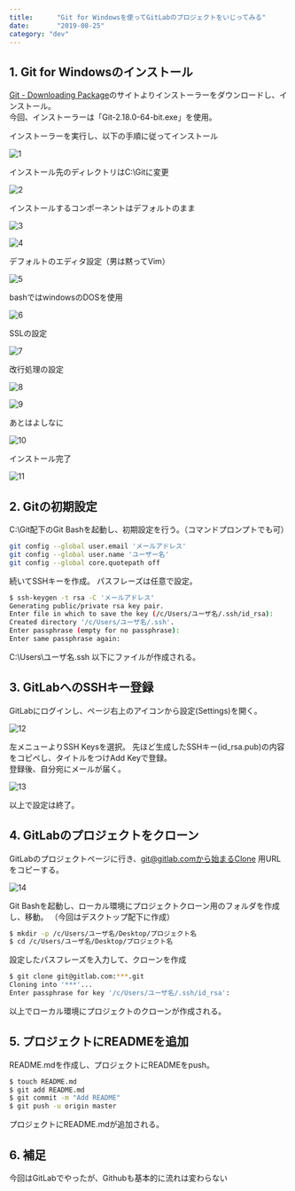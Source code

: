 ```yaml
---
title:      "Git for Windowsを使ってGitLabのプロジェクトをいじってみる"
date:       "2019-08-25"
category: "dev"
---
```


## 1. Git for Windowsのインストール

[Git - Downloading Package](https://git-scm.com/downloads)のサイトよりインストーラーをダウンロードし、インストール。  
今回、インストーラーは「Git-2.18.0-64-bit.exe」を使用。

インストーラーを実行し、以下の手順に従ってインストール

![1](/images/gitlab/1.png)

インストール先のディレクトリはC:\Gitに変更

![2](/images/gitlab/2.png)

インストールするコンポーネントはデフォルトのまま

![3](/images/gitlab/3.png)

![4](/images/gitlab/4.png)

デフォルトのエディタ設定（男は黙ってVim）

![5](/images/gitlab/5.png)

bashではwindowsのDOSを使用

![6](/images/gitlab/6.png)

SSLの設定

![7](/images/gitlab/7.png)

改行処理の設定

![8](/images/gitlab/8.png)

![9](/images/gitlab/9.png)

あとはよしなに

![10](/images/gitlab/10.png)

インストール完了

![11](/images/gitlab/11.png)

 
## 2. Gitの初期設定

C:\Git配下のGit Bashを起動し、初期設定を行う。（コマンドプロンプトでも可）
```bash
git config --global user.email 'メールアドレス'
git config --global user.name 'ユーザー名'
git config --global core.quotepath off
```

続いてSSHキーを作成。
パスフレーズは任意で設定。
```bash
$ ssh-keygen -t rsa -C 'メールアドレス'
Generating public/private rsa key pair.
Enter file in which to save the key (/c/Users/ユーザ名/.ssh/id_rsa):
Created directory '/c/Users/ユーザ名/.ssh'.
Enter passphrase (empty for no passphrase):
Enter same passphrase again:
```
C:\Users\ユーザ名\.ssh 以下にファイルが作成される。

## 3. GitLabへのSSHキー登録

GitLabにログインし、ページ右上のアイコンから設定(Settings)を開く。

![12](/images/gitlab/12.png)

左メニューよりSSH Keysを選択。
先ほど生成したSSHキー(id_rsa.pub)の内容をコピペし、タイトルをつけAdd Keyで登録。  
登録後、自分宛にメールが届く。

![13](/images/gitlab/13.png)

以上で設定は終了。

## 4. GitLabのプロジェクトをクローン

GitLabのプロジェクトページに行き、git@gitlab.comから始まるClone 用URLをコピーする。

![14](/images/gitlab/14.png)

Git Bashを起動し、ローカル環境にプロジェクトクローン用のフォルダを作成し、移動。
（今回はデスクトップ配下に作成）

```bash
$ mkdir -p /c/Users/ユーザ名/Desktop/プロジェクト名
$ cd /c/Users/ユーザ名/Desktop/プロジェクト名
```

設定したパスフレーズを入力して、クローンを作成
```bash
$ git clone git@gitlab.com:***.git
Cloning into '***'...
Enter passphrase for key '/c/Users/ユーザ名/.ssh/id_rsa':
```
以上でローカル環境にプロジェクトのクローンが作成される。

## 5. プロジェクトにREADMEを追加
README.mdを作成し、プロジェクトにREADMEをpush。

```bash
$ touch README.md
$ git add README.md
$ git commit -m "Add README"
$ git push -u origin master
```

プロジェクトにREADME.mdが追加される。

## 6. 補足
今回はGitLabでやったが、Githubも基本的に流れは変わらない